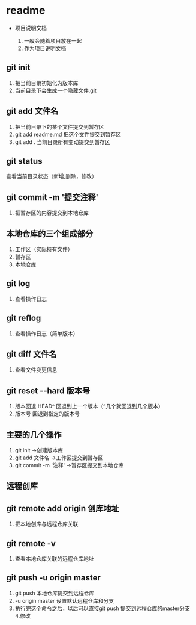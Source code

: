 # readme

+ 项目说明文档 

    1. 一般会随着项目放在一起
    2. 作为项目说明文档
  

## git init
1. 把当前目录初始化为版本库
2. 当前目录下会生成一个隐藏文件.git

## git add 文件名
1. 把当前目录下的某个文件提交到暂存区
2.  git add readme.md 把这个文件提交到暂存区
3. git add . 当前目录所有变动提交到暂存区

## git status
查看当前目录状态（新增,删除，修改）

## git commit -m '提交注释'
1. 把暂存区的内容提交到本地仓库

## 本地仓库的三个组成部分
1. 工作区（实际持有文件）
2. 暂存区
3. 本地仓库

## git log 
1. 查看操作日志

## git reflog
1. 查看操作日志（简单版本）

## git diff 文件名
1. 查看文件变更信息

## git reset --hard 版本号
1. 版本回退 HEAD^ 回退到上一个版本（^几个就回退到几个版本）
2. 版本号 回退到指定的版本号

## 主要的几个操作
1. git init ->创建版本库
2. git add 文件名 ->工作区提交到暂存区
3. git commit -m '注释' ->暂存区提交到本地仓库


## 远程创库

## git remote add origin 创库地址
1. 把本地创库与远程仓库关联

## git remote  -v
1. 查看本地仓库关联的远程仓库地址


## git push -u origin master
1. git push 本地仓库提交到远程仓库
2. -u origin master 设置默认远程仓库和分支
3. 执行完这个命令之后，以后可以直接git push 提交到远程仓库的master分支
4.修改








